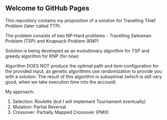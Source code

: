 ## Welcome to GitHub Pages

This repository contains my proposition of a solution for Travelling Thief Problem (later called TTP).

The problem consists of two NP-Hard problems - Travelling Salesman Problem (TSP) and Knapsack Problem (KNP)

Solution is being developed as an evolutionary algorithm for TSP and greedy algorithm for KNP (for now)

Algorithm DOES NOT produce the optimal path and item configuration for the provided input, as genetic algorithms use randomization to provide you with a solution. The result of this algorithm is suboptimal (which is still very good, when we take execution time into the account)

My approach:
  1. Selection: Roulette (but I will implement Tournament eventually)
  2. Mutation: Partial Reversal
  3. Crossover: Partially Mapped Crossover (PMX)
